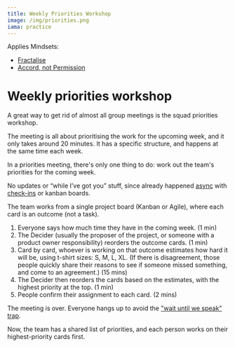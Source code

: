 ```yaml
---
title: Weekly Priorities Workshop
image: /img/priorities.png
iama: practice
---
```


Applies Mindsets: 

- [Fractalise](/mindsets/fractals/)
- [Accord, not Permission](/mindsets/permissionless/)

# Weekly priorities workshop

A great way to get rid of almost all group meetings is the squad priorities workshop. 

The meeting is all about prioritising the work for the upcoming week, and it only takes around 20 minutes. It has a specific structure, and happens at the same time each week.

In a priorities meeting, there's only one thing to do: work out the team's priorities for the coming week.  

No updates or “while I’ve got you” stuff, since already happened [async](/practices/async-first) with [check-ins](/practices/check-ins/) or kanban boards. 

The team works from a single project board (Kanban or Agile), where each card is an outcome (not a task). 

1. Everyone says how much time they have in the coming week. (1 min)
2. The Decider (usually the proposer of the project, or someone with a product owner responsibility) reorders the outcome cards. (1 min)
3. Card by card, whoever is working on that outcome estimates how hard it will be, using t-shirt sizes: S, M, L, XL.  (If there is disagreement, those people quickly share their reasons to see if someone missed something, and come to an agreement.) (15 mins)
4. The Decider then reorders the cards based on the estimates, with the highest priority at the top. (1 min)
5. People confirm their assignment to each card. (2 mins)

The meeting is over. Everyone hangs up to avoid the ["wait until we speak" trap](https://source.institute/collaboration/decentralised-agile/#avoiding-the-wait-until-we-speak-trap/).

Now, the team has a shared list of priorities, and each person works on their highest-priority cards first.

